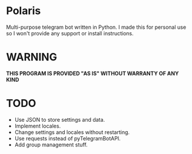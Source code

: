 # Polaris
Multi-purpose telegram bot written in Python. I made this for personal use so I won't provide any support or install instructions.

# WARNING
<b>THIS PROGRAM IS PROVIDED "AS IS" WITHOUT WARRANTY OF ANY KIND</b>

# TODO
- Use JSON to store settings and data.
- Implement locales.
- Change settings and locales without restarting.
- Use requests instead of pyTelegramBotAPI.
- Add group management stuff.
